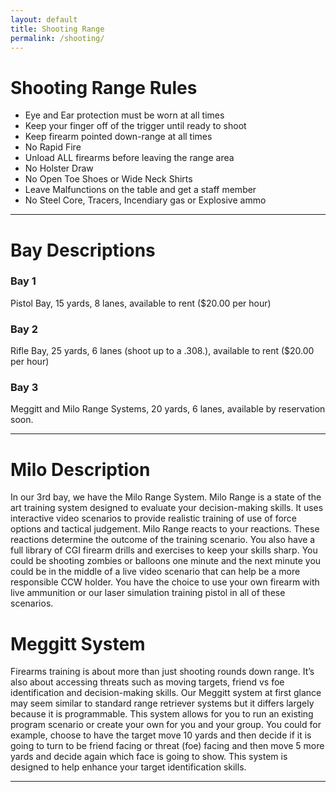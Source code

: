 ```yaml
---
layout: default
title: Shooting Range
permalink: /shooting/
---
```



# Shooting Range Rules

- Eye and Ear protection must be worn at all times
- Keep your finger off of the trigger until ready to shoot
- Keep firearm pointed down-range at all times
- No Rapid Fire
- Unload ALL firearms before leaving the range area
- No Holster Draw
- No Open Toe Shoes or Wide Neck Shirts
- Leave Malfunctions on the table and get a staff member
- No Steel Core, Tracers, Incendiary gas or Explosive ammo

<hr>

# Bay Descriptions

### Bay 1 
Pistol Bay, 15 yards, 8 lanes, available to rent ($20.00 per hour) 

### Bay 2
Rifle Bay, 25 yards, 6 lanes (shoot up to a .308.), available to rent ($20.00 per hour)

### Bay 3
Meggitt and Milo Range Systems, 20 yards, 6 lanes, available by reservation soon.

<hr>

# Milo Description
In our 3rd bay, we have the Milo Range System.  Milo Range is a state of the art training system designed to evaluate your decision-making skills.  It uses interactive video scenarios to provide realistic training of use of force options and tactical judgement. Milo Range reacts to your reactions. These reactions determine the outcome of the training scenario. You also have a full library of CGI firearm drills and exercises to keep your skills sharp. You could be shooting zombies or balloons one minute and the next minute you could be in the middle of a live video scenario that can help be a more responsible CCW holder. You have the choice to use your own firearm with live ammunition or our laser simulation training pistol in all of these scenarios.  

# Meggitt System
Firearms training is about more than just shooting rounds down range. It’s also about accessing threats such as moving targets, friend vs foe identification and decision-making skills.  Our Meggitt system at first glance may seem similar to standard range retriever systems but it differs largely because it is programmable.  This system allows for you to run an existing program scenario or create your own for you and your group.  You could for example, choose to have the target move 10 yards and then decide if it is going to turn to be friend facing or threat (foe) facing and then move 5 more yards and decide again which face is going to show. This system is designed to help enhance your target identification skills.

<hr>

